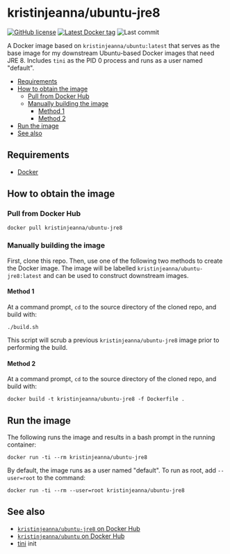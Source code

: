 # kristinjeanna/ubuntu-jre8

[![GitHub license](https://img.shields.io/github/license/kristinjeanna/docker-ubuntu-jre8.svg?style=flat)](https://github.com/kristinjeanna/docker-ubuntu-jre8/blob/main/LICENSE) [![Latest Docker tag](https://img.shields.io/docker/v/kristinjeanna/ubuntu-jre8/latest?style=flat)](https://hub.docker.com/repository/docker/kristinjeanna/ubuntu-jre8) ![Last commit](https://img.shields.io/github/last-commit/kristinjeanna/docker-ubuntu-jre8?style=flat)

A Docker image based on `kristinjeanna/ubuntu:latest` that serves as the base image for my downstream Ubuntu-based Docker images that need JRE 8. Includes `tini` as the PID 0 process and runs as a user named "default".

- [Requirements](#requirements)
- [How to obtain the image](#how-to-obtain-the-image)
  - [Pull from Docker Hub](#pull-from-docker-hub)
  - [Manually building the image](#manually-building-the-image)
    - [Method 1](#method-1)
    - [Method 2](#method-2)
- [Run the image](#run-the-image)
- [See also](#see-also)

## Requirements

- [Docker](https://www.docker.com/get-started)

## How to obtain the image

### Pull from Docker Hub

```shell
docker pull kristinjeanna/ubuntu-jre8
```

### Manually building the image

First, clone this repo. Then, use one of the following two methods to create the Docker image. The image will be labelled `kristinjeanna/ubuntu-jre8:latest` and can be used to construct downstream images.

#### Method 1

At a command prompt, `cd` to the source directory of the cloned repo, and build with:

```shell
./build.sh
```

This script will scrub a previous `kristinjeanna/ubuntu-jre8` image prior to performing the build.

#### Method 2

At a command prompt, `cd` to the source directory of the cloned repo, and build with:

```shell
docker build -t kristinjeanna/ubuntu-jre8 -f Dockerfile .
```

## Run the image

The following runs the image and results in a bash prompt in the running container:

```shell
docker run -ti --rm kristinjeanna/ubuntu-jre8
```

By default, the image runs as a user named "default". To run as root, add `--user=root` to the command:

```shell
docker run -ti --rm --user=root kristinjeanna/ubuntu-jre8
```

## See also

- [`kristinjeanna/ubuntu-jre8` on Docker Hub](https://hub.docker.com/repository/docker/kristinjeanna/ubuntu-jre8)
- [`kristinjeanna/ubuntu` on Docker Hub](https://hub.docker.com/repository/docker/kristinjeanna/ubuntu)
- [tini](https://github.com/krallin/tini) init
